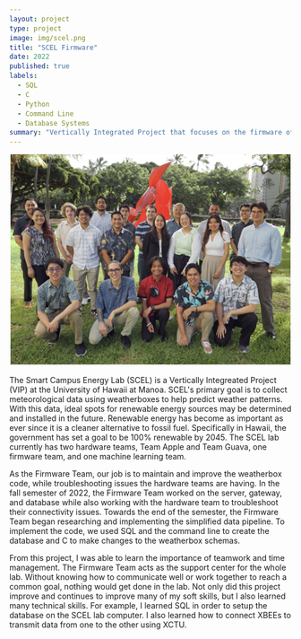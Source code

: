 ```yaml
---
layout: project
type: project
image: img/scel.png
title: "SCEL Firmware"
date: 2022
published: true
labels:
  - SQL
  - C
  - Python
  - Command Line
  - Database Systems
summary: "Vertically Integrated Project that focuses on the firmware of the weatherboxes produced by UH Manoa's SCEL lab."
---
```


<div class="text-center p-4">
  <img width="700px" src="../img/scelPeople.png" class="img-thumbnail" >
</div>

The Smart Campus Energy Lab (SCEL) is a Vertically Integreated Project (VIP) at the University of Hawaii at Manoa. SCEL's primary goal is to collect meteorological data using weatherboxes to help predict weather patterns. With this data, ideal spots for renewable energy sources may be determined and installed in the future. Renewable energy has become as important as ever since it is a cleaner alternative to fossil fuel. Specifically in Hawaii, the government has set a goal to be 100% renewable by 2045. The SCEL lab currently has two hardware teams, Team Apple and Team Guava, one firmware team, and one machine learning team. 

As the Firmware Team, our job is to maintain and improve the weatherbox code, while troubleshooting issues the hardware teams are having. In the fall semester of 2022, the Firmware Team worked on the server, gateway, and database while also working with the hardware team to troubleshoot their connectivity issues. Towards the end of the semester, the Firmware Team began researching and implementing the simplified data pipeline. To implement the code, we used SQL and the command line to create the database and C to make changes to the weatherbox schemas.

From this project, I was able to learn the importance of teamwork and time management. The Firmware Team acts as the support center for the whole lab. Without knowing how to communicate well or work together to reach a common goal, nothing would get done in the lab. Not only did this project improve and continues to improve many of my soft skills, but I also learned many technical skills. For example, I learned SQL in order to setup the database on the SCEL lab computer. I also learned how to connect XBEEs to transmit data from one to the other using XCTU.
